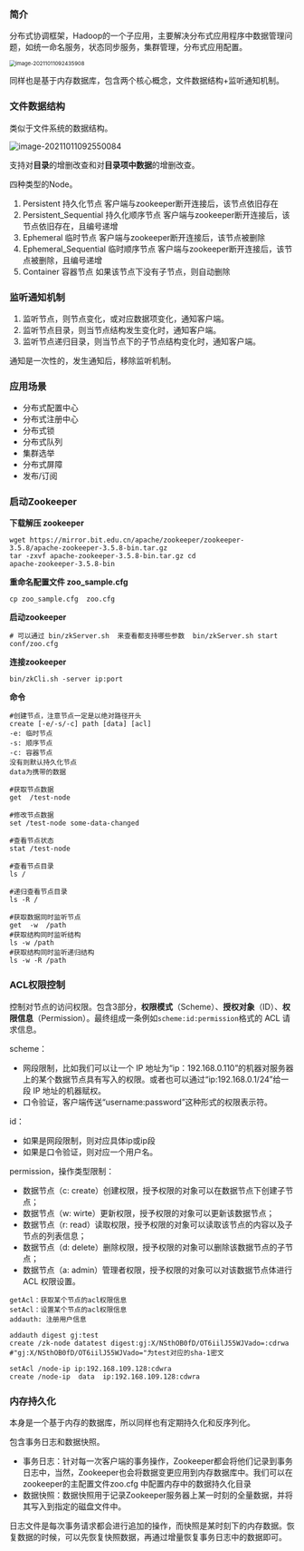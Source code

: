 ### 简介

分布式协调框架，Hadoop的一个子应用，主要解决分布式应用程序中数据管理问题，如统一命名服务，状态同步服务，集群管理，分布式应用配置。

<img src="https://imagebag.oss-cn-chengdu.aliyuncs.com/img/image-20211011092435908.png" alt="image-20211011092435908" style="zoom:67%;" />

同样也是基于内存数据库，包含两个核心概念，文件数据结构+监听通知机制。

### 文件数据结构

类似于文件系统的数据结构。

![image-20211011092550084](https://imagebag.oss-cn-chengdu.aliyuncs.com/img/image-20211011092550084.png)

支持对**目录**的增删改查和对**目录项中数据**的增删改查。

四种类型的Node。

1. Persistent 持久化节点
   客户端与zookeeper断开连接后，该节点依旧存在
2. Persistent_Sequential 持久化顺序节点
   客户端与zookeeper断开连接后，该节点依旧存在，且编号递增
3. Ephemeral 临时节点
   客户端与zookeeper断开连接后，该节点被删除
4. Ephemeral_Sequential 临时顺序节点
   客户端与zookeeper断开连接后，该节点被删除，且编号递增
5. Container 容器节点
   如果该节点下没有子节点，则自动删除

### 监听通知机制

1. 监听节点，则节点变化，或对应数据项变化，通知客户端。
2. 监听节点目录，则当节点结构发生变化时，通知客户端。
3. 监听节点递归目录，则当节点下的子节点结构变化时，通知客户端。

通知是一次性的，发生通知后，移除监听机制。

### 应用场景

- 分布式配置中心
- 分布式注册中心
- 分布式锁
- 分布式队列
- 集群选举
- 分布式屏障
- 发布/订阅

### 启动Zookeeper

**下载解压 zookeeper**

```
wget https://mirror.bit.edu.cn/apache/zookeeper/zookeeper-3.5.8/apache-zookeeper-3.5.8-bin.tar.gz
tar -zxvf apache-zookeeper-3.5.8-bin.tar.gz cd 
apache-zookeeper-3.5.8-bin     
```

**重命名配置文件  zoo_sample.cfg**   

```
cp zoo_sample.cfg  zoo.cfg
```

**启动zookeeper**

```
# 可以通过 bin/zkServer.sh  来查看都支持哪些参数  bin/zkServer.sh start conf/zoo.cfg
```

**连接zookeeper**

```
bin/zkCli.sh -server ip:port
```

**命令**

```
#创建节点，注意节点一定是以绝对路径开头
create [-e/-s/-c] path [data] [acl]
-e: 临时节点
-s: 顺序节点
-c: 容器节点
没有则默认持久化节点
data为携带的数据

#获取节点数据
get  /test-node

#修改节点数据
set /test-node some-data-changed

#查看节点状态
stat /test-node

#查看节点目录
ls /

#递归查看节点目录
ls -R /

#获取数据同时监听节点
get  -w  /path
#获取结构同时监听结构
ls -w /path
#获取结构同时监听递归结构
ls -w -R /path
```

### ACL权限控制

控制对节点的访问权限。包含3部分，**权限模式**（Scheme）、**授权对象**（ID）、**权限信息**（Permission）。最终组成一条例如`scheme:id:permission`格式的 ACL 请求信息。

scheme：

- 网段限制，比如我们可以让一个 IP 地址为“ip：192.168.0.110”的机器对服务器上的某个数据节点具有写入的权限。或者也可以通过“ip:192.168.0.1/24”给一段 IP 地址的机器赋权。
- 口令验证，客户端传送“username:password”这种形式的权限表示符。

id：

- 如果是网段限制，则对应具体ip或ip段
- 如果是口令验证，则对应一个用户名。

permission，操作类型限制：

- 数据节点（c: create）创建权限，授予权限的对象可以在数据节点下创建子节点；
- 数据节点（w: wirte）更新权限，授予权限的对象可以更新该数据节点；
- 数据节点（r: read）读取权限，授予权限的对象可以读取该节点的内容以及子节点的列表信息；
- 数据节点（d: delete）删除权限，授予权限的对象可以删除该数据节点的子节点；
- 数据节点（a: admin）管理者权限，授予权限的对象可以对该数据节点体进行 ACL 权限设置。

```
getAcl：获取某个节点的acl权限信息
setAcl：设置某个节点的acl权限信息
addauth: 注册用户信息

addauth digest gj:test
create /zk-node datatest digest:gj:X/NSthOB0fD/OT6iilJ55WJVado=:cdrwa 
#"gj:X/NSthOB0fD/OT6iilJ55WJVado="为test对应的sha-1密文

setAcl /node-ip ip:192.168.109.128:cdwra
create /node-ip  data  ip:192.168.109.128:cdwra
```

### 内存持久化

本身是一个基于内存的数据库，所以同样也有定期持久化和反序列化。

包含事务日志和数据快照。

- 事务日志：针对每一次客户端的事务操作，Zookeeper都会将他们记录到事务日志中，当然，Zookeeper也会将数据变更应用到内存数据库中。我们可以在zookeeper的主配置文件zoo.cfg 中配置内存中的数据持久化目录
- 数据快照：数据快照用于记录Zookeeper服务器上某一时刻的全量数据，并将其写入到指定的磁盘文件中。

日志文件是每次事务请求都会进行追加的操作，而快照是某时刻下的内存数据。恢复数据的时候，可以先恢复快照数据，再通过增量恢复事务日志中的数据即可。

